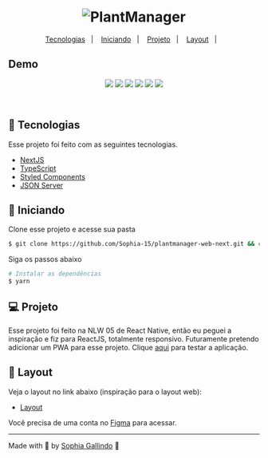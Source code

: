<h1 align="center">
    <img alt="PlantManager" title="PlantManager" src="https://raw.githubusercontent.com/birobirobiro/nlw-05-plantmanager/5a583f20d0e88fdf4afd88d1cee338e12556ccb4/.github/logo.svg" />
</h1>

<p align="center">
  <a href="#-tecnologias">Tecnologias</a>&nbsp;&nbsp;&nbsp;|&nbsp;&nbsp;&nbsp;
  <a href="#-iniciando">Iniciando</a>&nbsp;&nbsp;&nbsp;|&nbsp;&nbsp;&nbsp;
  <a href="#-projeto">Projeto</a>&nbsp;&nbsp;&nbsp;|&nbsp;&nbsp;&nbsp;
  <a href="#-layout">Layout</a>&nbsp;&nbsp;&nbsp;|&nbsp;&nbsp;&nbsp;
</p> 


## Demo

<p  align="center">
  <img src="https://user-images.githubusercontent.com/67246528/144736475-748ae437-27f6-4f53-a8e7-c0ade4cf19bb.jpeg"/>
  <img src="https://user-images.githubusercontent.com/67246528/144736489-0af21aae-376b-47e9-8d88-19611e118276.jpeg"/>
  <img src="https://user-images.githubusercontent.com/67246528/144736509-6a04273c-ce22-4368-a834-6cc67fd020a0.jpeg"/>
  <img src="https://user-images.githubusercontent.com/67246528/144736512-d841ff4f-f1a0-426d-bf7c-79355cfdec90.jpeg"/>
  <img src="https://user-images.githubusercontent.com/67246528/144736547-09619bad-2104-4eec-8013-cac8b041a1d0.jpeg"/>
  <img src="https://user-images.githubusercontent.com/67246528/144736529-6c87edd0-068e-4584-8b07-1f5031936da5.jpeg"/>
</p>


<br>


## 🧪 Tecnologias

Esse projeto foi feito com as seguintes tecnologias.

- [NextJS](https://nextjs.org)
- [TypeScript](https://www.typescriptlang.org/)
- [Styled Components](https://styled-components.com)
- [JSON Server](https://www.npmjs.com/package/json-server)


## 🚀 Iniciando

Clone esse projeto e acesse sua pasta

```bash
$ git clone https://github.com/Sophia-15/plantmanager-web-next.git && cd plantmanager-web-next
```

Siga os passos abaixo
```bash
# Instalar as dependências 
$ yarn 
```

## 💻 Projeto

Esse projeto foi feito na NLW 05 de React Native, então eu peguei a inspiração e fiz para ReactJS, totalmente responsivo. Futuramente pretendo adicionar um PWA para esse projeto. Clique [aqui](https://plantmanager-web.herokuapp.com) para testar a aplicação.


## 🔖 Layout

Veja o layout no link abaixo (inspiração para o layout web):

- [Layout](https://www.figma.com/file/IhQRtrOZdu3TrvkPYREzOy/PlantManager) 

Você precisa de uma conta no [Figma](http://figma.com/) para acessar.

---

Made with 💜 by [Sophia Gallindo](https://www.github.com/sophia-15) 👋 

